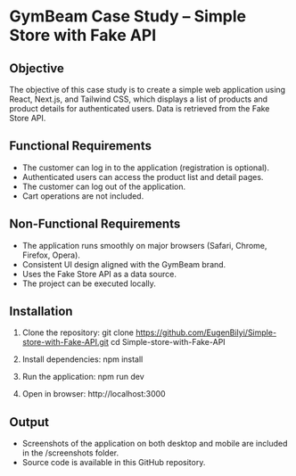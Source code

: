 # GymBeam Case Study – Simple Store with Fake API

## Objective

The objective of this case study is to create a simple web application using React, Next.js, and Tailwind CSS, which displays a list of products and product details for authenticated users. Data is retrieved from the Fake Store API.

## Functional Requirements

- The customer can log in to the application (registration is optional).
- Authenticated users can access the product list and detail pages.
- The customer can log out of the application.
- Cart operations are not included.

## Non-Functional Requirements

- The application runs smoothly on major browsers (Safari, Chrome, Firefox, Opera).
- Consistent UI design aligned with the GymBeam brand.
- Uses the Fake Store API as a data source.
- The project can be executed locally.

## Installation

1. Clone the repository:
git clone https://github.com/EugenBilyi/Simple-store-with-Fake-API.git
cd Simple-store-with-Fake-API

2. Install dependencies:
npm install

3. Run the application:
npm run dev

4. Open in browser:
http://localhost:3000

## Output

- Screenshots of the application on both desktop and mobile are included in the /screenshots folder.
- Source code is available in this GitHub repository.